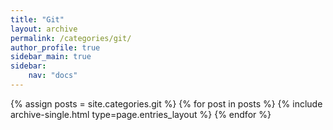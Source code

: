 ```yaml
---
title: "Git"
layout: archive
permalink: /categories/git/
author_profile: true
sidebar_main: true
sidebar:
    nav: "docs"
---
```


{% assign posts = site.categories.git %}
{% for post in posts %} {% include archive-single.html type=page.entries_layout %} {% endfor %}